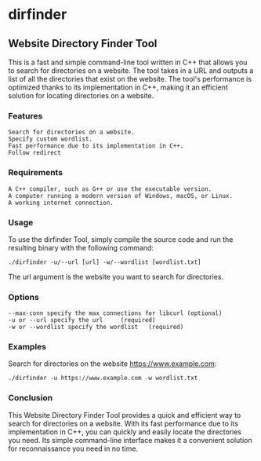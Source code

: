 # **dirfinder**
## Website Directory Finder Tool

This is a fast and simple command-line tool written in C++ that allows you to search for directories on a website. The tool takes in a URL and outputs a list of all the directories that exist on the website. The tool's performance is optimized thanks to its implementation in C++, making it an efficient solution for locating directories on a website.
### Features

    Search for directories on a website.
    Specify custom wordlist.
    Fast performance due to its implementation in C++.
    Follow redirect

### Requirements

    A C++ compiler, such as G++ or use the executable version.
    A computer running a modern version of Windows, macOS, or Linux.
    A working internet connection.

### Usage

To use the dirfinder Tool, simply compile the source code and run the resulting binary with the following command:

    ./dirfinder -u/--url [url] -w/--wordlist [wordlist.txt]

The url argument is the website you want to search for directories.
### Options

    --max-conn specify the max connections for libcurl (optional)
    -u or --url specify the url     (required)
    -w or --wordlist specify the wordlist   (required)

### Examples

Search for directories on the website https://www.example.com:


    ./dirfinder -u https://www.example.com -w wordlist.txt


### Conclusion

This Website Directory Finder Tool provides a quick and efficient way to search for directories on a website. With its fast performance due to its implementation in C++, you can quickly and easily locate the directories you need. Its simple command-line interface makes it a convenient solution for reconnaissance you need in no time.
